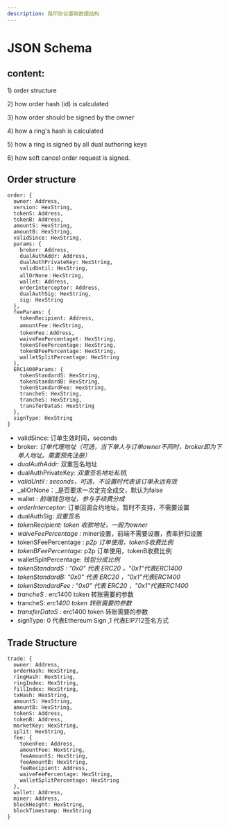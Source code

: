 ```yaml
---
description: 路印协议基础数据结构
---
```


# JSON Schema

## content:

1\) order structure

2\) how order hash \(id\) is calculated

3\) how order should be signed by the owner

4\) how a ring's hash is calculated

5\) how a ring is signed by all dual authoring keys

6\) how soft cancel order request is signed.

## Order  structure

```text
order: {
  owner: Address,
  version: HexString,
  tokenS: Address,
  tokenB: Address,
  amountS: HexString,
  amountB: HexString,
  validSince: HexString,  
  params: {
    broker: Address,
    dualAuthAddr: Address,
    dualAuthPrivateKey: HexString,
    validUntil: HexString,
    allOrNone：HexString,
    wallet: Address,
    orderInterceptor: Address,
    dualAuthSig: HexString,
    sig: HexString
  },
  feeParams: {
    tokenRecipient: Address,
    amountFee：HexString,
    tokenFee：Address,
    waiveFeePercentaget: HexString,
    tokenSFeePercentage: HexString,
    tokenBFeePercentage: HexString,
    walletSplitPercentage: HexString
  },
  ERC1400Params: {
    tokenStandardS: HexString,
    tokenStandardB: HexString,
    tokenStandardFee: HexString,
    trancheS: HexString,
    trancheS: HexString,
    transferDataS: HexString
  },
  signType: HexString
}
```

* validSince:  订单生效时间，seconds
* broker:  _订单代理地址（可选，当下单人与订单owner不同时，broker即为下单人地址。需要预先注册）_
*  _dualAuthAddr:_ 双重签名地址
* dualAuthPrivateKey:  _双重签名地址私钥,_
* _validUntil : seconds，可选，不设置时代表该订单永远有效_
* _allOrNone：_是否要求一次定完全成交，默认为false
* wallet : _前端钱包地址，参与手续费分成_
* _orderInterceptor:_  订单回调合约地址，暂时不支持，不需要设置
* dualAuthSig: _双重签名_
* _tokenRecipient: token 收款地址，一般为owner_
*  _waiveFeePercentage :_   miner设置，前端不需要设置，费率折扣设置
* tokenSFeePercentage :  _p2p 订单使用，tokenS收费比例_
* _tokenBFeePercentage:_  p2p 订单使用，tokenB收费比例 
* walletSplitPercentage: _钱包分成比例_
* _tokenStandardS : "0x0" 代表 ERC20 ，"0x1"代表ERC1400_
*  _tokenStandardB: "0x0" 代表 ERC20 ，"0x1"代表ERC1400_
*  _tokenStandardFee : "0x0" 代表 ERC20 ，"0x1"代表ERC1400_
*  _trancheS :_  erc1400 token 转账需要的参数
* trancheS: _erc1400 token 转账需要的参数_
* _transferDataS :_ erc1400 token 转账需要的参数 
*  signType: 0 代表Ethereum Sign ,1 代表EIP712签名方式

## Trade Structure

```text
trade: {
  owner: Address,
  orderHash: HexString,
  ringHash: HexString,
  ringIndex: HexString,
  fillIndex: HexString,
  txHash: HexString,
  amountS: HexString,
  amountB: HexString,
  tokenS: Address,
  tokenB: Address,
  marketKey: HexString,
  split: HexString,
  fee: {
    tokenFee: Address,
    amountFee: HexString,
    feeAmountS: HexString,
    feeAmountB: HexString,
    feeRecipient: Address,
    waiveFeePercentage: HexString,
    walletSplitPercentage: HexString
  },
  wallet: Address,
  miner: Address,
  blockHeight: HexString,
  blockTimestamp: HexString
}
```

## 

### 

